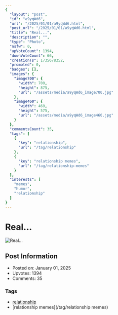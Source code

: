 ```yaml
---
{
  "layout": "post",
  "id": "a9yqWd6",
  "url": "/2025/01/01/a9yqWd6.html",
  "post_url": "/2025/01/01/a9yqWd6.html",
  "title": "Real...",
  "description": "",
  "type": "Photo",
  "nsfw": 0,
  "upVoteCount": 1394,
  "downVoteCount": 66,
  "creationTs": 1735678352,
  "promoted": 0,
  "badges": [],
  "images": {
    "image700": {
      "width": 700,
      "height": 875,
      "url": "/assets/media/a9yqWd6_image700.jpg"
    },
    "image460": {
      "width": 460,
      "height": 575,
      "url": "/assets/media/a9yqWd6_image460.jpg"
    }
  },
  "commentsCount": 35,
  "tags": [
    {
      "key": "relationship",
      "url": "/tag/relationship"
    },
    {
      "key": "relationship memes",
      "url": "/tag/relationship-memes"
    }
  ],
  "interests": [
    "memes",
    "humor",
    "relationship"
  ]
}
---
```


# Real...

![Real...](/assets/media/a9yqWd6_image700.jpg)

## Post Information

- Posted on: January 01, 2025
- Upvotes: 1394
- Comments: 35

### Tags

- [relationship](/tag/relationship)
- [relationship memes](/tag/relationship memes)
